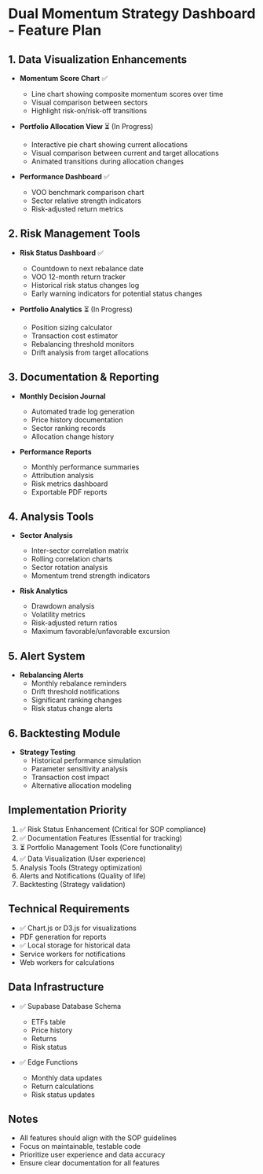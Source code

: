 # Dual Momentum Strategy Dashboard - Feature Plan

## 1. Data Visualization Enhancements
- **Momentum Score Chart** ✅
  - Line chart showing composite momentum scores over time
  - Visual comparison between sectors
  - Highlight risk-on/risk-off transitions

- **Portfolio Allocation View** ⏳ (In Progress)
  - Interactive pie chart showing current allocations
  - Visual comparison between current and target allocations
  - Animated transitions during allocation changes

- **Performance Dashboard** ✅
  - VOO benchmark comparison chart
  - Sector relative strength indicators
  - Risk-adjusted return metrics

## 2. Risk Management Tools
- **Risk Status Dashboard** ✅
  - Countdown to next rebalance date
  - VOO 12-month return tracker
  - Historical risk status changes log
  - Early warning indicators for potential status changes

- **Portfolio Analytics** ⏳ (In Progress)
  - Position sizing calculator
  - Transaction cost estimator
  - Rebalancing threshold monitors
  - Drift analysis from target allocations

## 3. Documentation & Reporting
- **Monthly Decision Journal**
  - Automated trade log generation
  - Price history documentation
  - Sector ranking records
  - Allocation change history

- **Performance Reports**
  - Monthly performance summaries
  - Attribution analysis
  - Risk metrics dashboard
  - Exportable PDF reports

## 4. Analysis Tools
- **Sector Analysis**
  - Inter-sector correlation matrix
  - Rolling correlation charts
  - Sector rotation analysis
  - Momentum trend strength indicators

- **Risk Analytics**
  - Drawdown analysis
  - Volatility metrics
  - Risk-adjusted return ratios
  - Maximum favorable/unfavorable excursion

## 5. Alert System
- **Rebalancing Alerts**
  - Monthly rebalance reminders
  - Drift threshold notifications
  - Significant ranking changes
  - Risk status change alerts

## 6. Backtesting Module
- **Strategy Testing**
  - Historical performance simulation
  - Parameter sensitivity analysis
  - Transaction cost impact
  - Alternative allocation modeling

## Implementation Priority
1. ✅ Risk Status Enhancement (Critical for SOP compliance)
2. ✅ Documentation Features (Essential for tracking)
3. ⏳ Portfolio Management Tools (Core functionality)
4. ✅ Data Visualization (User experience)
5. Analysis Tools (Strategy optimization)
6. Alerts and Notifications (Quality of life)
7. Backtesting (Strategy validation)

## Technical Requirements
- ✅ Chart.js or D3.js for visualizations
- PDF generation for reports
- ✅ Local storage for historical data
- Service workers for notifications
- Web workers for calculations

## Data Infrastructure
- ✅ Supabase Database Schema
  - ETFs table
  - Price history
  - Returns
  - Risk status

- ✅ Edge Functions
  - Monthly data updates
  - Return calculations
  - Risk status updates

## Notes
- All features should align with the SOP guidelines
- Focus on maintainable, testable code
- Prioritize user experience and data accuracy
- Ensure clear documentation for all features